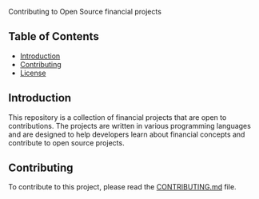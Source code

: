 Contributing to Open Source financial projects

## Table of Contents

- [Introduction](#introduction)
- [Contributing](#contributing)
- [License](#license)

## Introduction

This repository is a collection of financial projects that are open to contributions. The projects are written in various programming languages and are designed to help developers learn about financial concepts and contribute to open source projects.

## Contributing

To contribute to this project, please read the [CONTRIBUTING.md](CONTRIBUTING.md) file.
